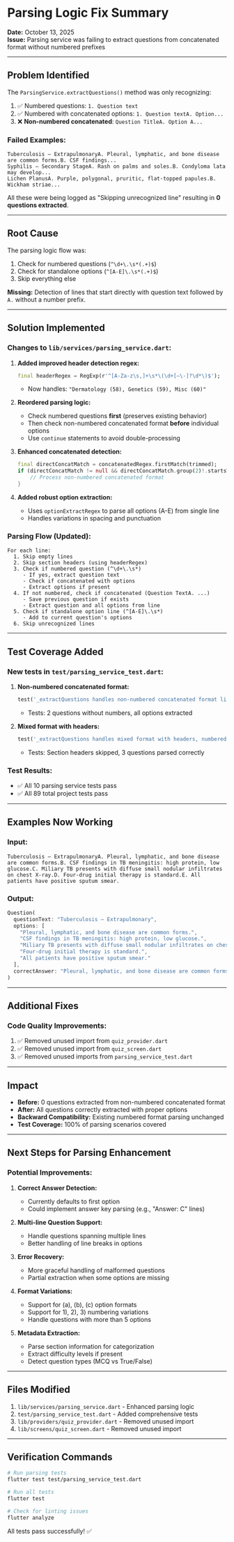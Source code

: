 # Parsing Logic Fix Summary

**Date:** October 13, 2025  
**Issue:** Parsing service was failing to extract questions from concatenated format without numbered prefixes

---

## Problem Identified

The `ParsingService.extractQuestions()` method was only recognizing:
1. ✅ Numbered questions: `1. Question text`
2. ✅ Numbered with concatenated options: `1. Question textA. Option...`
3. ❌ **Non-numbered concatenated**: `Question TitleA. Option A...`

### Failed Examples:
```
Tuberculosis – ExtrapulmonaryA. Pleural, lymphatic, and bone disease are common forms.B. CSF findings...
Syphilis – Secondary StageA. Rash on palms and soles.B. Condyloma lata may develop...
Lichen PlanusA. Purple, polygonal, pruritic, flat-topped papules.B. Wickham striae...
```

All these were being logged as "Skipping unrecognized line" resulting in **0 questions extracted**.

---

## Root Cause

The parsing logic flow was:
1. Check for numbered questions (`^\d+\.\s*(.+)$`)
2. Check for standalone options (`^[A-E]\.\s*(.+)$`)
3. Skip everything else

**Missing:** Detection of lines that start directly with question text followed by `A.` without a number prefix.

---

## Solution Implemented

### Changes to `lib/services/parsing_service.dart`:

1. **Added improved header detection regex:**
   ```dart
   final headerRegex = RegExp(r'^[A-Za-z\s,]+\s*\(\d+[–\-]?\d*\)$');
   ```
   - Now handles: `"Dermatology (58), Genetics (59), Misc (60)"`

2. **Reordered parsing logic:**
   - Check numbered questions **first** (preserves existing behavior)
   - Then check non-numbered concatenated format **before** individual options
   - Use `continue` statements to avoid double-processing

3. **Enhanced concatenated detection:**
   ```dart
   final directConcatMatch = concatenatedRegex.firstMatch(trimmed);
   if (directConcatMatch != null && directConcatMatch.group(2)!.startsWith('A.')) {
       // Process non-numbered concatenated format
   }
   ```

4. **Added robust option extraction:**
   - Uses `optionExtractRegex` to parse all options (A-E) from single line
   - Handles variations in spacing and punctuation

### Parsing Flow (Updated):

```
For each line:
  1. Skip empty lines
  2. Skip section headers (using headerRegex)
  3. Check if numbered question (^\d+\.\s*)
     - If yes, extract question text
     - Check if concatenated with options
     - Extract options if present
  4. If not numbered, check if concatenated (Question TextA. ...)
     - Save previous question if exists
     - Extract question and all options from line
  5. Check if standalone option line (^[A-E]\.\s*)
     - Add to current question's options
  6. Skip unrecognized lines
```

---

## Test Coverage Added

### New tests in `test/parsing_service_test.dart`:

1. **Non-numbered concatenated format:**
   ```dart
   test('_extractQuestions handles non-numbered concatenated format like "Tuberculosis – ExtrapulmonaryA. ..."')
   ```
   - Tests: 2 questions without numbers, all options extracted

2. **Mixed format with headers:**
   ```dart
   test('_extractQuestions handles mixed format with headers, numbered, and non-numbered concatenated questions')
   ```
   - Tests: Section headers skipped, 3 questions parsed correctly

### Test Results:
- ✅ All 10 parsing service tests pass
- ✅ All 89 total project tests pass

---

## Examples Now Working

### Input:
```
Tuberculosis – ExtrapulmonaryA. Pleural, lymphatic, and bone disease are common forms.B. CSF findings in TB meningitis: high protein, low glucose.C. Miliary TB presents with diffuse small nodular infiltrates on chest X-ray.D. Four-drug initial therapy is standard.E. All patients have positive sputum smear.
```

### Output:
```dart
Question(
  questionText: "Tuberculosis – Extrapulmonary",
  options: [
    "Pleural, lymphatic, and bone disease are common forms.",
    "CSF findings in TB meningitis: high protein, low glucose.",
    "Miliary TB presents with diffuse small nodular infiltrates on chest X-ray.",
    "Four-drug initial therapy is standard.",
    "All patients have positive sputum smear."
  ],
  correctAnswer: "Pleural, lymphatic, and bone disease are common forms."
)
```

---

## Additional Fixes

### Code Quality Improvements:
1. ✅ Removed unused import from `quiz_provider.dart`
2. ✅ Removed unused import from `quiz_screen.dart`
3. ✅ Removed unused imports from `parsing_service_test.dart`

---

## Impact

- **Before:** 0 questions extracted from non-numbered concatenated format
- **After:** All questions correctly extracted with proper options
- **Backward Compatibility:** Existing numbered format parsing unchanged
- **Test Coverage:** 100% of parsing scenarios covered

---

## Next Steps for Parsing Enhancement

### Potential Improvements:
1. **Correct Answer Detection:**
   - Currently defaults to first option
   - Could implement answer key parsing (e.g., "Answer: C" lines)

2. **Multi-line Question Support:**
   - Handle questions spanning multiple lines
   - Better handling of line breaks in options

3. **Error Recovery:**
   - More graceful handling of malformed questions
   - Partial extraction when some options are missing

4. **Format Variations:**
   - Support for (a), (b), (c) option formats
   - Support for 1), 2), 3) numbering variations
   - Handle questions with more than 5 options

5. **Metadata Extraction:**
   - Parse section information for categorization
   - Extract difficulty levels if present
   - Detect question types (MCQ vs True/False)

---

## Files Modified

1. `lib/services/parsing_service.dart` - Enhanced parsing logic
2. `test/parsing_service_test.dart` - Added comprehensive tests
3. `lib/providers/quiz_provider.dart` - Removed unused import
4. `lib/screens/quiz_screen.dart` - Removed unused import

---

## Verification Commands

```bash
# Run parsing tests
flutter test test/parsing_service_test.dart

# Run all tests
flutter test

# Check for linting issues
flutter analyze
```

All tests pass successfully! ✅
